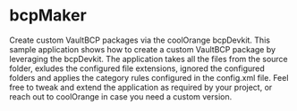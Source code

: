 # bcpMaker
Create custom VaultBCP packages via the coolOrange bcpDevkit.
This sample application shows how to create a custom VaultBCP package by leveraging the bcpDevkit. The application takes all the files from the source folder, exludes the configured file extensions, ignored the configured folders and applies the category rules configured in the config.xml file. Feel free to tweak and extend the application as required by your project, or reach out to coolOrange in case you need a custom version.
